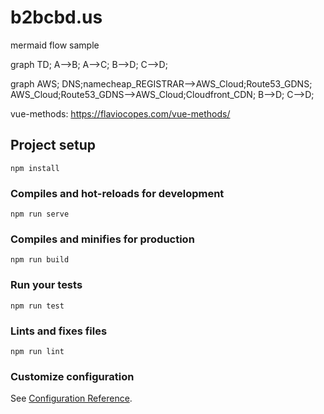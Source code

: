 # b2bcbd.us

mermaid flow sample

graph TD;
    A-->B;
    A-->C;
    B-->D;
    C-->D;



graph AWS;
    DNS;namecheap_REGISTRAR-->AWS_Cloud;Route53_GDNS;
    AWS_Cloud;Route53_GDNS-->AWS_Cloud;Cloudfront_CDN;
    B-->D;
    C-->D;

vue-methods: https://flaviocopes.com/vue-methods/

## Project setup
```
npm install
```

### Compiles and hot-reloads for development
```
npm run serve
```

### Compiles and minifies for production
```
npm run build
```

### Run your tests
```
npm run test
```

### Lints and fixes files
```
npm run lint
```

### Customize configuration
See [Configuration Reference](https://cli.vuejs.org/config/).


